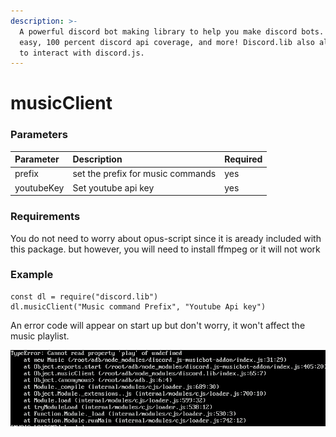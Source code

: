 ```yaml
---
description: >-
  A powerful discord bot making library to help you make discord bots. Super
  easy, 100 percent discord api coverage, and more! Discord.lib also allows you
  to interact with discord.js.
---
```


# musicClient

### Parameters

| Parameter | Description | Required |
| :--- | :--- | :--- |
| prefix | set the prefix for music commands | yes |
| youtubeKey | Set youtube api key | yes |

### Requirements

You do not need to worry about opus-script since it is aready included with this package. but however, you will need to install ffmpeg or it will not work

### Example

```text
const dl = require("discord.lib")
dl.musicClient("Music command Prefix", "Youtube Api key")
```

An error code will appear on start up but don't worry, it won't affect the music playlist.

![](../.gitbook/assets/screenshot-2019-10-24-at-10.33.14.png)

